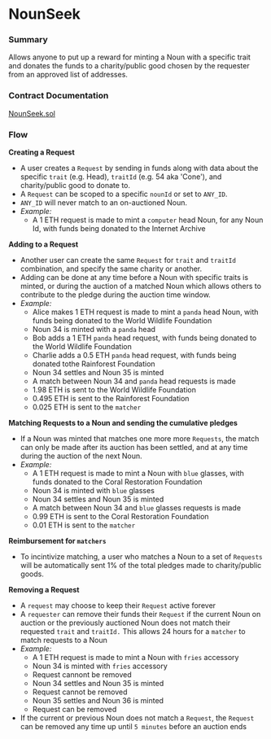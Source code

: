 # NounSeek
### Summary
Allows anyone to put up a reward for minting a Noun with a specific trait and donates the funds to a charity/public good chosen by the requester from an approved list of addresses.
### Contract Documentation
[NounSeek.sol](/docs/NounSeek.md)
### Flow
**Creating a Request**
-  A user creates a `Request` by sending in funds along with data about the specific `trait` (e.g. Head), `traitId` (e.g. 54 aka 'Cone'), and charity/public good to donate to.
- A `Request` can be scoped to a specific `nounId` or set to `ANY_ID`.
- `ANY_ID` will never match to an on-auctioned Noun.
 - *Example:*
   - A 1 ETH request is made to mint a `computer` head Noun, for any Noun Id, with funds being donated to the Internet Archive

**Adding to a Request**
- Another user can create the same `Request` for `trait` and `traitId` combination, and specify the same charity or another.
- Adding can be done at any time before a Noun with specific traits is minted, or during the auction of a matched Noun which allows others to contribute to the pledge during the auction time window.
 - *Example:*
   - Alice makes 1 ETH request is made to mint a `panda` head Noun, with funds being donated to the World Wildlife Foundation
   - Noun 34 is minted with a `panda` head
   - Bob adds a 1 ETH `panda` head request, with funds being donated to the World Wildlife Foundation
   - Charlie adds a 0.5 ETH `panda` head request, with funds being donated tothe Rainforest Foundation
   - Noun 34 settles and Noun 35 is minted
   - A match between Noun 34 and `panda` head requests is made
   - 1.98 ETH is sent to the World Wildlife Foundation
   - 0.495 ETH is sent to the Rainforest Foundation
   - 0.025 ETH is sent to the `matcher`

**Matching Requests to a Noun and sending the cumulative pledges**
- If a Noun was minted that matches one more more `Requests`, the match can only be made after its auction has been settled, and at any time during the auction of the next Noun.
 - *Example:*
   - A 1 ETH request is made to mint a Noun with `blue` glasses, with funds donated to the Coral Restoration Foundation
   - Noun 34 is minted with `blue` glasses
   - Noun 34 settles and Noun 35 is minted
   - A match between Noun 34 and `blue` glasses requests is made
   - 0.99 ETH is sent to the Coral Restoration Foundation
   - 0.01 ETH is sent to the `matcher`

**Reimbursement for `matchers`**
- To incintivize matching, a user who matches a Noun to a set of `Requests` will be automatically sent 1% of the total pledges made to charity/public goods.

**Removing a Request**
- A `request` may choose to keep their `Request` active forever
- A `requester` can remove their funds their `Request` if the current Noun on auction or the previously auctioned Noun does not match their requested `trait` and `traitId.` This allows 24 hours for a `matcher` to match requests to a Noun
 - *Example:*
   - A 1 ETH request is made to mint a Noun with `fries` accessory
   - Noun 34 is minted with `fries` accessory
   - Request cannont be removed
   - Noun 34 settles and Noun 35 is minted
   - Request cannot be removed
   - Noun 35 settles and Noun 36 is minted
   - Request can be removed
- If the current or previous Noun does not match a `Request`, the `Request` can be removed any time up until `5 minutes` before an auction ends
